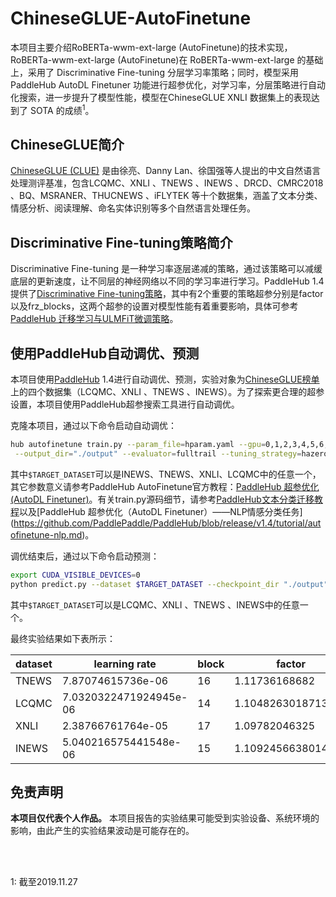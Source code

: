 # ChineseGLUE-AutoFinetune

本项目主要介绍RoBERTa-wwm-ext-large (AutoFinetune)的技术实现，RoBERTa-wwm-ext-large (AutoFinetune)在 RoBERTa-wwm-ext-large 的基础上，采用了 Discriminative Fine-tuning 分层学习率策略；同时，模型采用 PaddleHub AutoDL Finetuner 功能进行超参优化，对学习率，分层策略进行自动化搜索，进一步提升了模型性能，模型在ChineseGLUE XNLI 数据集上的表现达到了 SOTA 的成绩<sup>1</sup>。

## ChineseGLUE简介

[ChineseGLUE (CLUE)](https://github.com/CLUEbenchmark/CLUE) 是由徐亮、Danny Lan、徐国强等人提出的中文自然语言处理测评基准，包含LCQMC、XNLI 、TNEWS 、INEWS 、DRCD、CMRC2018 、BQ、MSRANER、THUCNEWS 、iFLYTEK 等十个数据集，涵盖了文本分类、情感分析、阅读理解、命名实体识别等多个自然语言处理任务。

## Discriminative Fine-tuning策略简介

Discriminative Fine-tuning 是一种学习率逐层递减的策略，通过该策略可以减缓底层的更新速度，让不同层的神经网络以不同的学习率进行学习。PaddleHub 1.4提供了[Discriminative Fine-tuning策略](https://github.com/PaddlePaddle/PaddleHub/wiki/PaddleHub-API:-Strategy)，其中有2个重要的策略超参分别是factor以及frz_blocks，这两个超参的设置对模型性能有着重要影响，具体可参考[PaddleHub 迁移学习与ULMFiT微调策略](https://github.com/PaddlePaddle/PaddleHub/blob/release/v1.4/tutorial/strategy_exp.md)。

## 使用PaddleHub自动调优、预测

本项目使用[PaddleHub](https://github.com/PaddlePaddle/PaddleHub/) 1.4进行自动调优、预测，实验对象为[ChineseGLUE榜单](http://106.13.187.75:8003/leaderBoard)上的四个数据集（LCQMC、XNLI 、TNEWS 、INEWS）。为了探索更合理的超参设置，本项目使用PaddleHub超参搜索工具进行自动调优。

克隆本项目，通过以下命令启动自动调优：

```bash
hub autofinetune train.py --param_file=hparam.yaml --gpu=0,1,2,3,4,5,6,7 --popsize=16 --round=10 \
 --output_dir="./output" --evaluator=fulltrail --tuning_strategy=hazero dataset $TARGET_DATASET
```

其中`$TARGET_DATASET`可以是INEWS、TNEWS、XNLI、LCQMC中的任意一个，其它参数意义请参考PaddleHub AutoFinetune官方教程：[PaddleHub 超参优化 (AutoDL Finetuner)](https://github.com/PaddlePaddle/PaddleHub/blob/release/v1.4/tutorial/autofinetune.md)。有关train.py源码细节，请参考[PaddleHub文本分类迁移教程]([https://github.com/PaddlePaddle/PaddleHub/wiki/PaddleHub%E6%96%87%E6%9C%AC%E5%88%86%E7%B1%BB%E8%BF%81%E7%A7%BB%E6%95%99%E7%A8%8B](https://github.com/PaddlePaddle/PaddleHub/wiki/PaddleHub文本分类迁移教程))以及[PaddleHub 超参优化（AutoDL Finetuner）——NLP情感分类任务](https://github.com/PaddlePaddle/PaddleHub/blob/release/v1.4/tutorial/autofinetune-nlp.md)。

调优结束后，通过以下命令启动预测：

```bash
export CUDA_VISIBLE_DEVICES=0
python predict.py --dataset $TARGET_DATASET --checkpoint_dir "./output"
```

其中`$TARGET_DATASET`可以是LCQMC、XNLI 、TNEWS 、INEWS中的任意一个。

最终实验结果如下表所示：

| dataset | learning rate          | block | factor             | score |
| ------- | ---------------------- | ----- | ------------------ | ----- |
| TNEWS   | 7.87074615736e-06      | 16    | 1.11736168682      | 90.08 |
| LCQMC   | 7.0320322471924945e-06 | 14    | 1.1048263018713724 | 87.26 |
| XNLI    | 2.38766761764e-05      | 17    | 1.09782046325      | 81.24 |
| INEWS   | 5.040216575441548e-06  | 15    | 1.109245663801446  | 85.4  |

## 免责声明

**本项目仅代表个人作品。** 本项目报告的实验结果可能受到实验设备、系统环境的影响，由此产生的实验结果波动是可能存在的。

</br>
</br>

1: 截至2019.11.27
